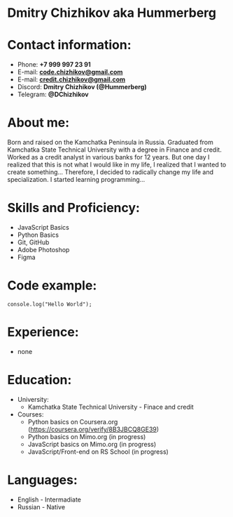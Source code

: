 # Dmitry Chizhikov aka Hummerberg

# Contact information:
* Phone: **+7 999 997 23 91**
* E-mail: **code.chizhikov@gmail.com**
* E-mail: **credit.chizhikov@gmail.com**
* Discord: **Dmitry Chizhikov (@Hummerberg)**
* Telegram: **@DChizhikov**
# About me:
Born and raised on the Kamchatka Peninsula in Russia. Graduated from Kamchatka State Technical University with a degree in Finance and credit. Worked as a credit analyst in various banks for 12 years. But one day I realized that this is not what I would like in my life, I realized that I wanted to create something... Therefore, I decided to radically change my life and specialization. I started learning programming...
# Skills and Proficiency:
* JavaScript Basics
* Python Basics
* Git, GitHub
* Adobe Photoshop
* Figma
# Code example:
`console.log("Hello World");`
# Experience:
* none
# Education:
* University:
  - Kamchatka State Technical University - Finace and credit
* Courses: 
  - Python basics on Coursera.org (https://coursera.org/verify/8B3JBCQ8GE39)
  - Python basics on Mimo.org (in progress)
  - JavaScript basics on Mimo.org (in progress)
  - JavaScript/Front-end on RS School (in progress)
# Languages:
* English - Intermadiate
* Russian - Native
